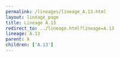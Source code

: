 ```yaml
---
permalink: /lineages/lineage_A.13.html
layout: lineage_page
title: Lineage A.13
redirect_to: ../lineage.html?lineage=A.13
lineage: A.13
parent: A
children: ['A.13']
---
```

